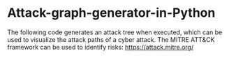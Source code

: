 # Attack-graph-generator-in-Python
The following code generates an attack tree when executed, which can be used to visualize the attack paths of a cyber attack. The MITRE ATT&CK framework can be used to identify risks: https://attack.mitre.org/
